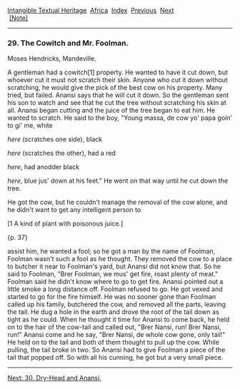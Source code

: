 [Intangible Textual Heritage](../../index)  [Africa](../index) 
[Index](index)  [Previous](jas028)  [Next](jas030)   
 [\[Note\]](jas029n)

------------------------------------------------------------------------

### 29. The Cowitch and Mr. Foolman.

Moses Hendricks, Mandeville.

A gentleman had a cowitch\[1\] property. He wanted to have it cut down,
but whoever cut it must not scratch their skin. Anyone who cut it down
without scratching, he would give the pick of the best cow on his
property. Many tried, but failed. Anansi says that he will cut it down.
So the gentleman sent his son to watch and see that he cut the tree
without scratching his skin at all. Anansi began cutting and the juice
of the tree began to eat him. He wanted to scratch. He said to the boy,
"Young massa, de cow yo' papa goin' to gi' me, white

*here* (scratches one side), black

*here* (scratches the other), had a red

*here*, had anodder black

*here*, blue jus' down at his feet." He went on that way until he cut
down the tree.

He got the cow, but he couldn't manage the removal of the cow alone, and
he didn't want to get any intelligent person to

\[1 A kind of plant with poisonous juice.\]

{p. 37}

assist him, he wanted a fool; so he got a man by the name of Foolman,
Foolman wasn't such a fool as he thought. They removed the cow to a
place to butcher it near to Foolman's yard, but Anansi did not know
that. So he said to Foolman, "Brer Foolman, we mus' get fire, roast
plenty of meat." Foolman said he didn't know where to go to get fire.
Anansi pointed out a little smoke a long distance off. Foolman refused
to go. He got vexed and started to go for the fire himself. He was no
sooner gone than Foolman called up his family, butchered the cow, and
removed all the parts, leaving the tail. He dug a hole in the earth and
drove the root of the tail down as tight as he could. When he thought it
time for Anansi to come back, he held on to the hair of the cow-tail and
called out, "Brer Nansi, run! Brer Nansi, run!" Anansi come and he say,
"Brer Nansi, de whole cow gone, only tail!" He held on to the tail and
both of them thought to pull up the cow. While pulling, the tail broke
in two. So Anansi had to give Foolman a piece of the tail that popped
off. So with all his cunning, he got but a very small piece.

------------------------------------------------------------------------

[Next: 30. Dry-Head and Anansi.](jas030)
